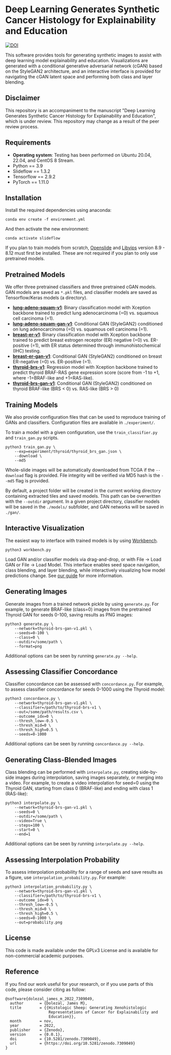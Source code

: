 # Deep Learning Generates Synthetic Cancer Histology for Explainability and Education

[![DOI](https://zenodo.org/badge/DOI/10.5281/zenodo.7309049.svg)](https://doi.org/10.5281/zenodo.7309049)

This software provides tools for generating synthetic images to assist with deep learning model explainability and education. Visualizations are generated with a conditional generative adversarial network (cGAN) based on the StyleGAN2 architecture, and an interactive interface is provided for navigating the cGAN latent space and performing both class and layer blending.

## Disclaimer

This repository is an accompaniment to the manuscript "Deep Learning Generates Synthetic Cancer Histology for Explainability and Education", which is under review. This repository may change as a result of the peer review process.

## Requirements
- **Operating system**: Testing has been performed on Ubuntu 20.04, 22.04, and CentOS 8 Stream.
- Python == 3.9
- Slideflow == 1.3.2
- Tensorflow == 2.9.2
- PyTorch == 1.11.0

## Installation

Install the required dependencies using anaconda:

```
conda env create -f environment.yml
```

And then activate the new environment:

```
conda activate slideflow
```

If you plan to train models from scratch, [Openslide](https://openslide.org/download/) and [Libvips](https://libvips.github.io/libvips/) version 8.9 - 8.12 must first be installed. These are not required if you plan to only use pretrained models.

## Pretrained Models

We offer three pretrained classifiers and three pretrained cGAN models. GAN models are saved as ``*.pkl`` files, and classifier models are saved as Tensorflow/Keras models (a directory).

- **[lung-adeno-squam-v1](https://huggingface.co/jamesdolezal/lung-adeno-squam-v1)**: Binary classification model with Xception backbone trained to predict lung adenocarcinoma (=0) vs. squamous cell carcinoma (=1).
- **[lung-adeno-squam-gan-v1](https://huggingface.co/jamesdolezal/lung-adeno-squam-gan-v1)**: Conditional GAN (StyleGAN2) conditioned on lung adenocarcinoma (=0) vs. squamous cell carcinoma (=1).
- **[breast-er-v1](https://huggingface.co/jamesdolezal/breast-er-v1)**: Binary classification model with Xception backbone trained to predict breast estrogen receptor (ER) negative (=0) vs. ER-positive (=1), with ER status determined through immunohistochemical (IHC) testing.
- **[breast-er-gan-v1](https://huggingface.co/jamesdolezal/breast-er-gan-v1)**: Conditional GAN (StyleGAN2) conditioned on breast ER-negative (=0) vs. ER-positive (=1).
- **[thyroid-brs-v1](https://huggingface.co/jamesdolezal/thyroid-brs-v1)**: Regression model with Xception backbone trained to predict thyroid BRAF-RAS gene expression score (score from -1 to +1, where -1=BRAF-like and +1=RAS-like).
- **[thyroid-brs-gan-v1](https://huggingface.co/jamesdolezal/thyroid-brs-gan-v1)**: Conditional GAN (StyleGAN2) conditioned on thyroid BRAF-like (BRS < 0) vs. RAS-like (BRS > 0)

## Training Models

We also provide configuration files that can be used to reproduce training of GANs and classifiers. Configuration files are available in ``./experiment/``.

To train a model with a given configuration, use the ``train_classifier.py`` and ``train_gan.py`` scripts.

```
python3 train_gan.py \
    --exp=experiment/thyroid/thyroid_brs_gan.json \
    --download \
    --md5
```

Whole-slide images will be automatically downloaded from TCGA if the ``--download`` flag is provided. File integrity will be verified via MD5 hash is the ``--md5`` flag is provided.

By default, a project folder will be created in the current working directory containing extracted tiles and saved models. This path can be overwritten with the ``--outdir`` argument. In a given project directory, classifier models will be saved in the ``./models/`` subfolder, and GAN networks will be saved in ``./gan/``.

## Interactive Visualization

The easiest way to interface with trained models is by using [Workbench](https://slideflow.dev/workbench_tools.html).

```
python3 workbench.py
```

Load GAN and/or classifier models via drag-and-drop, or with File -> Load GAN or File -> Load Model. This interface enables seed space navigation, class blending, and layer blending, while interactively visualizing how model predictions change. See [our guide](https://slideflow.dev/workbench_tools.html#stylegan) for more information.

## Generating Images

Generate images from a trained network pickle by using ``generate.py``. For example, to generate BRAF-like (class=0) images from the pretrained Thyroid GAN for seeds 0-100, saving results as PNG images:

```
python3 generate.py \
    --network=thyroid-brs-gan-v1.pkl \
    --seeds=0-100 \
    --class=0 \
    --outdir=/some/path \
    --format=png
```

Additional options can be seen by running ``generate.py --help``.

## Assessing Classifier Concordance

Classifier concordance can be assessed with ``concordance.py``. For example, to assess classifier concordance for seeds 0-1000 using the Thyroid model:

```
python3 concordance.py \
    --network=thyroid-brs-gan-v1.pkl \
    --classifier=/path/to/thyroid-brs-v1 \
    --out=/some/path/results.csv \
    --outcome_idx=0 \
    --thresh_low=-0.5 \
    --thresh_mid=0 \
    --thresh_high=0.5 \
    --seeds=0-1000
```

Additional options can be seen by running ``concordance.py --help``.

## Generating Class-Blended Images

Class blending can be performed with ``interpolate.py``, creating side-by-side images during interpolation, saving images separately, or merging into a video. For example, to create a video interpolation for seed=0 using the Thyroid GAN, starting from class 0 (BRAF-like) and ending with class 1 (RAS-like):

```
python3 interpolate.py \
    --network=thyroid-brs-gan-v1.pkl \
    --seeds=0 \
    --outdir=/some/path \
    --video=True \
    --steps=100 \
    --start=0 \
    --end=1
```

Additional options can be seen by running ``interpolate.py --help``.

## Assessing Interpolation Probability

To assess interpolation probability for a range of seeds and save results as a figure, use ``interpolation_probability.py``. For example:

```
python3 interpolation_probability.py \
    --network=thyroid-brs-gan-v1.pkl \
    --classifier=/path/to/thyroid-brs-v1 \
    --outcome_idx=0 \
    --thresh_low=-0.5 \
    --thresh_mid=0 \
    --thresh_high=0.5 \
    --seeds=0-1000 \
    --out=probability.png
```
## License

This code is made available under the GPLv3 License and is available for non-commercial academic purposes.

## Reference

If you find our work useful for your research, or if you use parts of this code, please consider citing as follow:

```
@software{dolezal_james_m_2022_7309049,
  author       = {Dolezal, James M},
  title        = {{Histologic Sheep: Generating Xenohistologic 
                   Representations of Cancer for Explainability and
                   Education}},
  month        = nov,
  year         = 2022,
  publisher    = {Zenodo},
  version      = {0.0.1},
  doi          = {10.5281/zenodo.7309049},
  url          = {https://doi.org/10.5281/zenodo.7309049}
}
```
